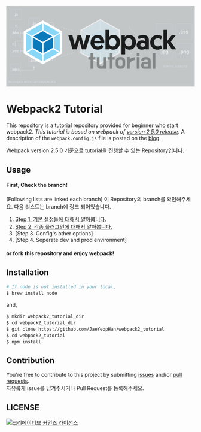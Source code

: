 ![](./images/webpack.png)
# Webpack2 Tutorial  
This repository is a tutorial repository provided for beginner who start webpack2.
_This tutorial is based on webpack of [version 2.5.0 release](https://github.com/webpack/webpack/releases)_.
A description of the `webpack.config.js` file is posted on the [blog](https://jaeyeophan.github.io/).

Webpack version 2.5.0 기준으로 tutorial을 진행할 수 있는 Repository입니다.

## Usage
#### First, Check the branch!
(Following lists are linked each branch)
이 Repository의 branch를 확인해주세요. 다음 리스트는 branch에 링크 되어있습니다.
1. [Step 1. 기본 설정들에 대해서 알아봅니다.](https://github.com/JaeYeopHan/webpack2_tutorial/tree/Step-1)
2. [Step 2. 각종 플러그인에 대해서 알아봅니다.](https://github.com/JaeYeopHan/webpack2_tutorial/tree/Step-2)
3. [Step 3. Config's other options]
4. [Step 4. Seperate dev and prod environment]

#### or fork this repository and enjoy webpack!

## Installation
```bash
# If node is not installed in your local,
$ brew install node 
```
and,
```bash
$ mkdir webpack2_tutorial_dir
$ cd webpack2_tutorial_dir
$ git clone https://github.com/JaeYeopHan/webpack2_tutorial
$ cd webpack2_tutorial
$ npm install
```
## Contribution
You're free to contribute to this project by submitting [issues](https://github.com/JaeYeopHan/webpack2_tutorial/issues) and/or [pull requests](https://github.com/JaeYeopHan/webpack2_tutorial/pulls).  
자유롭게 issue를 남겨주시거나 Pull Request를 등록해주세요.

## LICENSE
<a rel="license" href="http://creativecommons.org/licenses/by/4.0/"><img alt="크리에이티브 커먼즈 라이선스" style="border-width:0" src="https://i.creativecommons.org/l/by/4.0/88x31.png" /></a>
